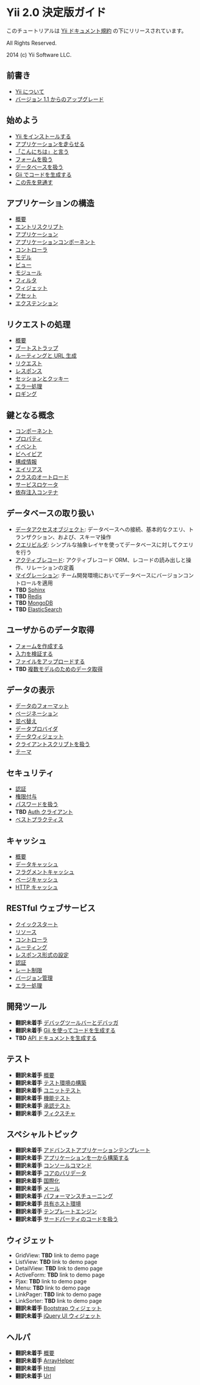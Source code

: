 Yii 2.0 決定版ガイド
====================

このチュートリアルは [Yii ドキュメント規約](http://www.yiiframework.com/doc/terms/) の下にリリースされています。

All Rights Reserved.

2014 (c) Yii Software LLC.


前書き
------

* [Yii について](intro-yii.md)
* [バージョン 1.1 からのアップグレード](intro-upgrade-from-v1.md)


始めよう
--------

* [Yii をインストールする](start-installation.md)
* [アプリケーションを走らせる](start-workflow.md)
* [「こんにちは」と言う](start-hello.md)
* [フォームを扱う](start-forms.md)
* [データベースを扱う](start-databases.md)
* [Gii でコードを生成する](start-gii.md)
* [この先を見通す](start-looking-ahead.md)


アプリケーションの構造
----------------------

* [概要](structure-overview.md)
* [エントリスクリプト](structure-entry-scripts.md)
* [アプリケーション](structure-applications.md)
* [アプリケーションコンポーネント](structure-application-components.md)
* [コントローラ](structure-controllers.md)
* [モデル](structure-models.md)
* [ビュー](structure-views.md)
* [モジュール](structure-modules.md)
* [フィルタ](structure-filters.md)
* [ウィジェット](structure-widgets.md)
* [アセット](structure-assets.md)
* [エクステンション](structure-extensions.md)


リクエストの処理
----------------

* [概要](runtime-overview.md)
* [ブートストラップ](runtime-bootstrapping.md)
* [ルーティングと URL 生成](runtime-routing.md)
* [リクエスト](runtime-requests.md)
* [レスポンス](runtime-responses.md)
* [セッションとクッキー](runtime-sessions-cookies.md)
* [エラー処理](runtime-handling-errors.md)
* [ロギング](runtime-logging.md)


鍵となる概念
------------

* [コンポーネント](concept-components.md)
* [プロパティ](concept-properties.md)
* [イベント](concept-events.md)
* [ビヘイビア](concept-behaviors.md)
* [構成情報](concept-configurations.md)
* [エイリアス](concept-aliases.md)
* [クラスのオートロード](concept-autoloading.md)
* [サービスロケータ](concept-service-locator.md)
* [依存注入コンテナ](concept-di-container.md)


データベースの取り扱い
----------------------

* [データアクセスオブジェクト](db-dao.md): データベースへの接続、基本的なクエリ、トランザクション、および、スキーマ操作
* [クエリビルダ](db-query-builder.md): シンプルな抽象レイヤを使ってデータベースに対してクエリを行う
* [アクティブレコード](db-active-record.md): アクティブレコード ORM、レコードの読み出しと操作、リレーションの定義
* [マイグレーション](db-migrations.md): チーム開発環境においてデータベースにバージョンコントロールを適用
* **TBD** [Sphinx](db-sphinx.md)
* **TBD** [Redis](db-redis.md)
* **TBD** [MongoDB](db-mongodb.md)
* **TBD** [ElasticSearch](db-elasticsearch.md)


ユーザからのデータ取得
----------------------

* [フォームを作成する](input-forms.md)
* [入力を検証する](input-validation.md)
* [ファイルをアップロードする](input-file-upload.md)
* **TBD** [複数モデルのためのデータ取得](input-multiple-models.md)


データの表示
------------

* [データのフォーマット](output-formatter.md)
* [ページネーション](output-pagination.md)
* [並べ替え](output-sorting.md)
* [データプロバイダ](output-data-providers.md)
* [データウィジェット](output-data-widgets.md)
* [クライアントスクリプトを扱う](output-client-scripts.md)
* [テーマ](output-theming.md)


セキュリティ
------------

* [認証](security-authentication.md)
* [権限付与](security-authorization.md)
* [パスワードを扱う](security-passwords.md)
* **TBD** [Auth クライアント](security-auth-clients.md)
* [ベストプラクティス](security-best-practices.md)


キャッシュ
----------

* [概要](caching-overview.md)
* [データキャッシュ](caching-data.md)
* [フラグメントキャッシュ](caching-fragment.md)
* [ページキャッシュ](caching-page.md)
* [HTTP キャッシュ](caching-http.md)


RESTful ウェブサービス
----------------------

* [クイックスタート](rest-quick-start.md)
* [リソース](rest-resources.md)
* [コントローラ](rest-controllers.md)
* [ルーティング](rest-routing.md)
* [レスポンス形式の設定](rest-response-formatting.md)
* [認証](rest-authentication.md)
* [レート制限](rest-rate-limiting.md)
* [バージョン管理](rest-versioning.md)
* [エラー処理](rest-error-handling.md)


開発ツール
----------

* **翻訳未着手** [デバッグツールバーとデバッガ](tool-debugger.md)
* **翻訳未着手** [Gii を使ってコードを生成する](tool-gii.md)
* **TBD** [API ドキュメントを生成する](tool-api-doc.md)


テスト
------

* **翻訳未着手** [概要](test-overview.md)
* **翻訳未着手** [テスト環境の構築](test-environment-setup.md)
* **翻訳未着手** [ユニットテスト](test-unit.md)
* **翻訳未着手** [機能テスト](test-functional.md)
* **翻訳未着手** [承認テスト](test-acceptance.md)
* **翻訳未着手** [フィクスチャ](test-fixtures.md)


スペシャルトピック
------------------

* **翻訳未着手** [アドバンストアプリケーションテンプレート](tutorial-advanced-app.md)
* **翻訳未着手** [アプリケーションを一から構築する](tutorial-start-from-scratch.md)
* **翻訳未着手** [コンソールコマンド](tutorial-console.md)
* **翻訳未着手** [コアのバリデータ](tutorial-core-validators.md)
* **翻訳未着手** [国際化](tutorial-i18n.md)
* **翻訳未着手** [メール](tutorial-mailing.md)
* **翻訳未着手** [パフォーマンスチューニング](tutorial-performance-tuning.md)
* **翻訳未着手** [共有ホスト環境](tutorial-shared-hosting.md)
* **翻訳未着手** [テンプレートエンジン](tutorial-template-engines.md)
* **翻訳未着手** [サードパーティのコードを扱う](tutorial-yii-integration.md)


ウィジェット
------------

* GridView: **TBD** link to demo page
* ListView: **TBD** link to demo page
* DetailView: **TBD** link to demo page
* ActiveForm: **TBD** link to demo page
* Pjax: **TBD** link to demo page
* Menu: **TBD** link to demo page
* LinkPager: **TBD** link to demo page
* LinkSorter: **TBD** link to demo page
* **翻訳未着手** [Bootstrap ウィジェット](widget-bootstrap.md)
* **翻訳未着手** [jQuery UI ウィジェット](widget-jui.md)


ヘルパ
------

* **翻訳未着手** [概要](helper-overview.md)
* **翻訳未着手** [ArrayHelper](helper-array.md)
* **翻訳未着手** [Html](helper-html.md)
* **翻訳未着手** [Url](helper-url.md)

